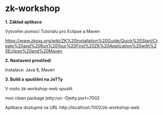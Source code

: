 # zk-workshop

**1. Základ aplikace**

Vytvořen pomocí Tutorialu pro Eclipse a Maven

https://www.zkoss.org/wiki/ZK%20Installation%20Guide/Quick%20Start/Create%20and%20Run%20Your%20First%20ZK%20Application%20with%20Eclipse%20and%20Maven


**2. Nastavení prostředí**

Instalace: Java 8, Maven


**3. Build a spuštění na JeTTy**

V rooto zk-workshop-web spustit

mvn clean package jetty:run -Djetty.port=7002

Aplikace dostupná na URL
http://localhost:7002/zk-workshop-web


